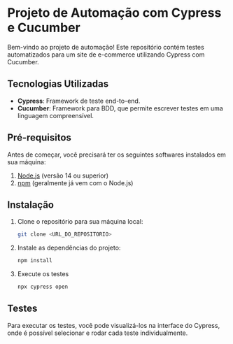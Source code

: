 # Projeto de Automação com Cypress e Cucumber

Bem-vindo ao projeto de automação! Este repositório contém testes automatizados para um site de e-commerce utilizando Cypress com Cucumber.

## Tecnologias Utilizadas

- **Cypress**: Framework de teste end-to-end.
- **Cucumber**: Framework para BDD, que permite escrever testes em uma linguagem compreensível.

## Pré-requisitos

Antes de começar, você precisará ter os seguintes softwares instalados em sua máquina:

1. [Node.js](https://nodejs.org/) (versão 14 ou superior)
2. [npm](https://www.npmjs.com/) (geralmente já vem com o Node.js)

## Instalação

1. Clone o repositório para sua máquina local:

   ```bash
   git clone <URL_DO_REPOSITORIO>
   ```

2. Instale as dependências do projeto:

   ```bash
   npm install
   ```

3. Execute os testes

   ```bash
   npx cypress open
   ```

## Testes

Para executar os testes, você pode visualizá-los na interface do Cypress, onde é possível selecionar e rodar cada teste individualmente.
